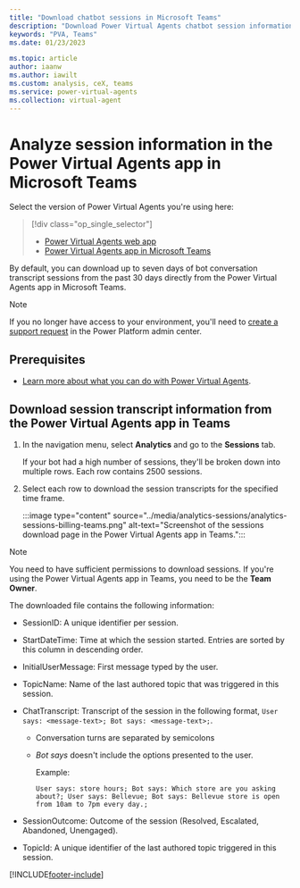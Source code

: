 ```yaml
---
title: "Download chatbot sessions in Microsoft Teams"
description: "Download Power Virtual Agents chatbot session information from the last 30 days in the app in Microsoft Teams."
keywords: "PVA, Teams"
ms.date: 01/23/2023

ms.topic: article
author: iaanw
ms.author: iawilt
ms.custom: analysis, ceX, teams
ms.service: power-virtual-agents
ms.collection: virtual-agent
---
```


# Analyze session information in the Power Virtual Agents app in Microsoft Teams

Select the version of Power Virtual Agents you're using here:

> [!div class="op_single_selector"]
>
> - [Power Virtual Agents web app](../analytics-sessions.md)
> - [Power Virtual Agents app in Microsoft Teams](analytics-sessions-teams.md)

By default, you can download up to seven days of bot conversation transcript sessions from the past 30 days directly from the Power Virtual Agents app in Microsoft Teams.

> [!NOTE]
> If you no longer have access to your environment, you'll need to [create a support request](https://admin.powerplatform.microsoft.com/support) in the Power Platform admin center.

## Prerequisites

- [Learn more about what you can do with Power Virtual Agents](fundamentals-what-is-power-virtual-agents-teams.md).

## Download session transcript information from the Power Virtual Agents app in Teams

1. In the navigation menu, select **Analytics** and go to the **Sessions** tab.

    If your bot had a high number of sessions, they'll be broken down into multiple rows. Each row contains 2500 sessions.

1. Select each row to download the session transcripts for the specified time frame.

    :::image type="content" source="../media/analytics-sessions/analytics-sessions-billing-teams.png" alt-text="Screenshot of the sessions download page in the Power Virtual Agents app in Teams.":::

> [!NOTE]
> You need to have sufficient permissions to download sessions. If you're using the Power Virtual Agents app in Teams, you need to be the **Team Owner**.

The downloaded file contains the following information:

- SessionID: A unique identifier per session.

- StartDateTime: Time at which the session started. Entries are sorted by this column in descending order.

- InitialUserMessage: First message typed by the user.

- TopicName: Name of the last authored topic that was triggered in this session.

- ChatTranscript: Transcript of the session in the following format, `User says: <message-text>; Bot says: <message-text>;`.
  - Conversation turns are separated by semicolons
  - _Bot says_ doesn't include the options presented to the user.

    Example:

    ```text
    User says: store hours; Bot says: Which store are you asking about?; User says: Bellevue; Bot says: Bellevue store is open from 10am to 7pm every day.;
    ```

- SessionOutcome: Outcome of the session (Resolved, Escalated, Abandoned, Unengaged).

- TopicId: A unique identifier of the last authored topic triggered in this session.

[!INCLUDE[footer-include](../includes/footer-banner.md)]
